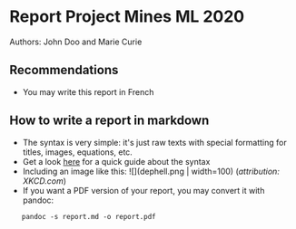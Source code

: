 # Report Project Mines ML 2020

Authors: John Doo and Marie Curie

## Recommendations

- You may write this report in French

## How to write a report in markdown

- The syntax is very simple: it's just raw texts with special formatting for titles, images, equations, etc.
- Get a look [here](https://www.markdownguide.org/cheat-sheet/) for a quick guide about the syntax
- Including an image like this: ![](dephell.png | width=100) (*attribution: XKCD.com*)
- If you want a PDF version of your report, you may convert it with pandoc:

```
   pandoc -s report.md -o report.pdf
```

